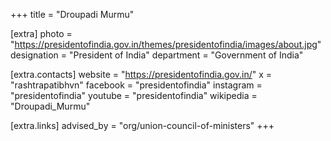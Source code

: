 +++
title = "Droupadi Murmu"

[extra]
photo = "https://presidentofindia.gov.in/themes/presidentofindia/images/about.jpg"
designation = "President of India"
department = "Government of India"

[extra.contacts]
website = "https://presidentofindia.gov.in/"
x = "rashtrapatibhvn"
facebook = "presidentofindia"
instagram = "presidentofindia"
youtube = "presidentofindia"
wikipedia = "Droupadi_Murmu"

[extra.links]
advised_by = "org/union-council-of-ministers"
+++
